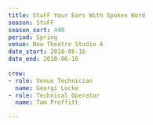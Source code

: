 ```yaml
---
title: StuFF Your Ears With Spoken Word
season: StuFF
season_sort: 440
period: Spring
venue: New Theatre Studio A
date_start: 2018-06-16
date_end: 2018-06-16
  
crew:
- role: Venue Technician
  name: Georgi Locke
- role: Technical Operator
  name: Tom Proffitt

---
```

